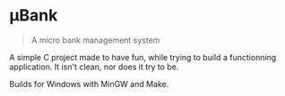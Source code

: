 # µBank
> A micro bank management system

A simple C project made to have fun, while trying to build a functionning application. It isn't clean, nor does it try to be.

Builds for Windows with MinGW and Make.